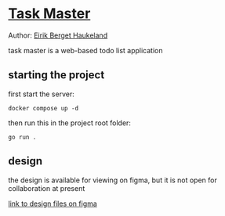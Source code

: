 # [Task Master](https://github.com/Eirik-Haukeland/task_master)
Author: [Eirik Berget Haukeland](https://github.com/Eirik-Haukeland)

task master is a web-based todo list application

## starting the project

first start the server:
```shell
docker compose up -d
```

then run this in the project root folder:
```shell
go run .
```

## design

the design is available for viewing on figma, but it is not open for collaboration at present

[link to design files on figma](https://www.figma.com/file/tD4BrBwBW4zoK27bw21XXa/task-master?type=design&node-id=0%3A1&mode=design&t=PqnLkFJ4axp9yc8s-1)